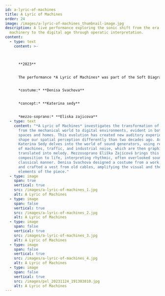 ```yaml
---
id: a-lyric-of-machines
title: A Lyric of Machines
order: 24
image: /images/a-lyric-of-machines_thumbnail-image.jpg
description: A live performance exploring the sonic shift from the era of heavy
  machinery to the digital age through operatic interpretation.
content:
  - type: text
    content: >-
      


      **2023**


      The performance *A Lyric of Machines* was part of the Soft Diagrams exhibition at INDUSTRA ART gallery in Brno, Czech Republic in 2023. 


      *costume:* **Denisa Svachova**


      *concept:* **Katerina sedy**


      *mezzo-soprano:* **Eliska zajicova**
  - type: text
    content: "*A Lyric of Machines* investigates the transformation of soundscapes
      from the mechanical world to digital environments, evident in both urban
      spaces and homes. This evolution has created new auditory experiences that
      shape our spatial perception differently than two decades ago. Artist
      Katerina Sedy delves into the world of sound generators, using recordings
      of machines, traffic, and industrial noise, which are then graphically
      translated into melody. Mezzosoprano Eliška Zajícová brings this abstract
      composition to life, interpreting rhythmic, often overlooked sounds in a
      classical manner. Denisa Svachova designed a costume from a work jumpsuit
      and crafted a vest from old cables, amplifying the visual and thematic
      elements of the piece."
  - type: image
    span: true
    vertical: true
    src: /images/a-lyric-of-machines_1.jpg
    alt: A Lyric of Machines
  - type: image
    span: false
    vertical: true
    src: /images/a-lyric-of-machines_2.jpg
    alt: A Lyric of Machines
  - type: image
    span: false
    vertical: true
    src: /images/a-lyric-of-machines_3.jpg
    alt: A Lyric of Machines
  - type: image
    span: false
    vertical: true
    src: /images/a-lyric-of-machines_4.jpg
    alt: A Lyric of Machines
  - type: image
    span: false
    vertical: true
    src: /images/pxl_20231124_191303810.jpg
    alt: A Lyric of Machines
---
```

